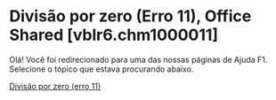 
# Divisão por zero (Erro 11), Office Shared [vblr6.chm1000011]

Olá! Você foi redirecionado para uma das nossas páginas de Ajuda F1. Selecione o tópico que estava procurando abaixo.

[Divisão por zero (erro 11)](http://msdn.microsoft.com/library/3c6783d9-24a4-ef25-fdab-9e26a08e35a9%28Office.15%29.aspx)
